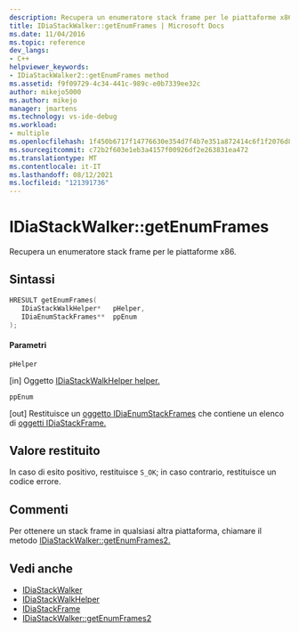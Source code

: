 ```yaml
---
description: Recupera un enumeratore stack frame per le piattaforme x86.
title: IDiaStackWalker::getEnumFrames | Microsoft Docs
ms.date: 11/04/2016
ms.topic: reference
dev_langs:
- C++
helpviewer_keywords:
- IDiaStackWalker2::getEnumFrames method
ms.assetid: f9f09729-4c34-441c-989c-e0b7339ee32c
author: mikejo5000
ms.author: mikejo
manager: jmartens
ms.technology: vs-ide-debug
ms.workload:
- multiple
ms.openlocfilehash: 1f450b6717f14776630e354d7f4b7e351a872414c6f1f2076d8ab6ca210d499c
ms.sourcegitcommit: c72b2f603e1eb3a4157f00926df2e263831ea472
ms.translationtype: MT
ms.contentlocale: it-IT
ms.lasthandoff: 08/12/2021
ms.locfileid: "121391736"
---
```

# <a name="idiastackwalkergetenumframes"></a>IDiaStackWalker::getEnumFrames
Recupera un enumeratore stack frame per le piattaforme x86.

## <a name="syntax"></a>Sintassi

```C++
HRESULT getEnumFrames( 
   IDiaStackWalkHelper*   pHelper,
   IDiaEnumStackFrames**  ppEnum
);
```

#### <a name="parameters"></a>Parametri
 `pHelper`

[in] Oggetto [IDiaStackWalkHelper helper.](../../debugger/debug-interface-access/idiastackwalkhelper.md)

 `ppEnum`

[out] Restituisce un [oggetto IDiaEnumStackFrames](../../debugger/debug-interface-access/idiaenumstackframes.md) che contiene un elenco di [oggetti IDiaStackFrame.](../../debugger/debug-interface-access/idiastackframe.md)

## <a name="return-value"></a>Valore restituito
 In caso di esito positivo, restituisce `S_OK`; in caso contrario, restituisce un codice errore.

## <a name="remarks"></a>Commenti
 Per ottenere un stack frame in qualsiasi altra piattaforma, chiamare il metodo [IDiaStackWalker::getEnumFrames2.](../../debugger/debug-interface-access/idiastackwalker-getenumframes2.md)

## <a name="see-also"></a>Vedi anche
- [IDiaStackWalker](../../debugger/debug-interface-access/idiastackwalker.md)
- [IDiaStackWalkHelper](../../debugger/debug-interface-access/idiastackwalkhelper.md)
- [IDiaStackFrame](../../debugger/debug-interface-access/idiastackframe.md)
- [IDiaStackWalker::getEnumFrames2](../../debugger/debug-interface-access/idiastackwalker-getenumframes2.md)
